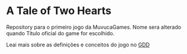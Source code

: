 # A Tale of Two Hearts
Repository para o primeiro jogo da MuvucaGames. Nome sera alterado quando Titulo oficial do game for escolhido.


Leai mais sobre as definições e conceitos do jogo no [GDD](https://github.com/MuvucaGames/MuvucaGame01/wiki/GDD)
